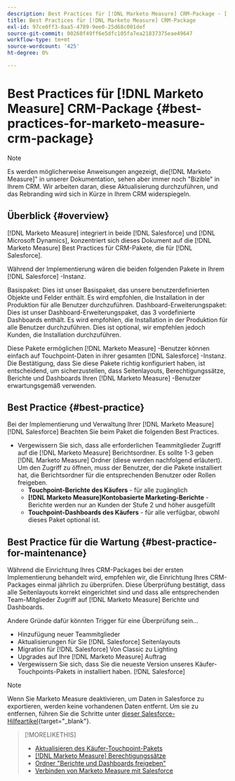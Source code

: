 ```yaml
---
description: Best Practices für [!DNL Marketo Measure] CRM-Package - [!DNL Marketo Measure] - Produktdokumentation
title: Best Practices für [!DNL Marketo Measure] CRM-Package
exl-id: 97ce0ff3-8aa5-4789-9ee0-25d68c001def
source-git-commit: 00268f49ff6e5dfc105fa7ea21837375eae49647
workflow-type: tm+mt
source-wordcount: '425'
ht-degree: 0%

---
```


# Best Practices für [!DNL Marketo Measure] CRM-Package {#best-practices-for-marketo-measure-crm-package}

>[!NOTE]
>
>Es werden möglicherweise Anweisungen angezeigt, die[!DNL Marketo Measure]&quot; in unserer Dokumentation, sehen aber immer noch &quot;Bizible&quot; in Ihrem CRM. Wir arbeiten daran, diese Aktualisierung durchzuführen, und das Rebranding wird sich in Kürze in Ihrem CRM widerspiegeln.

## Überblick {#overview}

[!DNL Marketo Measure] integriert in beide [!DNL Salesforce] und [!DNL Microsoft Dynamics], konzentriert sich dieses Dokument auf die [!DNL Marketo Measure] Best Practices für CRM-Pakete, die für [!DNL Salesforce].

Während der Implementierung wären die beiden folgenden Pakete in Ihrem [!DNL Salesforce] -Instanz.

Basispaket: Dies ist unser Basispaket, das unsere benutzerdefinierten Objekte und Felder enthält. Es wird empfohlen, die Installation in der Produktion für alle Benutzer durchzuführen.
Dashboard-Erweiterungspaket: Dies ist unser Dashboard-Erweiterungspaket, das 3 vordefinierte Dashboards enthält. Es wird empfohlen, die Installation in der Produktion für alle Benutzer durchzuführen. Dies ist optional, wir empfehlen jedoch Kunden, die Installation durchzuführen.

Diese Pakete ermöglichen [!DNL Marketo Measure] -Benutzer können einfach auf Touchpoint-Daten in ihrer gesamten [!DNL Salesforce] -Instanz. Die Bestätigung, dass Sie diese Pakete richtig konfiguriert haben, ist entscheidend, um sicherzustellen, dass Seitenlayouts, Berechtigungssätze, Berichte und Dashboards Ihren [!DNL Marketo Measure] -Benutzer erwartungsgemäß verwenden.

## Best Practice {#best-practice}

Bei der Implementierung und Verwaltung Ihrer [!DNL Marketo Measure] [!DNL Salesforce] Beachten Sie beim Paket die folgenden Best Practices.

* Vergewissern Sie sich, dass alle erforderlichen Teammitglieder Zugriff auf die [!DNL Marketo Measure] Berichtsordner. Es sollte 1-3 geben [!DNL Marketo Measure] Ordner (diese werden nachfolgend erläutert). Um den Zugriff zu öffnen, muss der Benutzer, der die Pakete installiert hat, die Berichtsordner für die entsprechenden Benutzer oder Rollen freigeben.
   * **Touchpoint-Berichte des Käufers** - für alle zugänglich
   * **[!DNL Marketo Measure]Kontobasierte Marketing-Berichte** - Berichte werden nur an Kunden der Stufe 2 und höher ausgefüllt
   * **Touchpoint-Dashboards des Käufers** - für alle verfügbar, obwohl dieses Paket optional ist.

## Best Practice für die Wartung {#best-practice-for-maintenance}

Während die Einrichtung Ihres CRM-Packages bei der ersten Implementierung behandelt wird, empfehlen wir, die Einrichtung Ihres CRM-Packages einmal jährlich zu überprüfen. Diese Überprüfung bestätigt, dass alle Seitenlayouts korrekt eingerichtet sind und dass alle entsprechenden Team-Mitglieder Zugriff auf [!DNL Marketo Measure] Berichte und Dashboards.

Andere Gründe dafür könnten Trigger für eine Überprüfung sein...

* Hinzufügung neuer Teammitglieder
* Aktualisierungen für Sie [!DNL Salesforce] Seitenlayouts
* Migration für [!DNL Salesforce] Von Classic zu Lighting
* Upgrades auf Ihre [!DNL Marketo Measure] Auftrag
* Vergewissern Sie sich, dass Sie die neueste Version unseres Käufer-Touchpoints-Pakets in installiert haben. [!DNL Salesforce]

>[!NOTE]
>
>Wenn Sie Marketo Measure deaktivieren, um Daten in Salesforce zu exportieren, werden keine vorhandenen Daten entfernt. Um sie zu entfernen, führen Sie die Schritte unter [dieser Salesforce-Hilfeartikel](https://help.salesforce.com/s/articleView?id=sf.c360_a_delete_data_stream_records.htm&amp;type=5){target="_blank"}.

>[!MORELIKETHIS]
>
>* [Aktualisieren des Käufer-Touchpoint-Pakets](/help/configuration-and-setup/marketo-measure-and-salesforce/marketo-measure-salesforce-package-installation-and-set-up.md)
>* [[!DNL Marketo Measure] Berechtigungssätze](/help/configuration-and-setup/marketo-measure-and-salesforce/marketo-measure-permission-sets.md)
>* [Ordner &quot;Berichte und Dashboards freigeben&quot;](https://help.salesforce.com/articleView?id=analytics_share_folder.htm&amp;type=0)
>* [Verbinden von Marketo Measure mit Salesforce](/help/configuration-and-setup/marketo-measure-and-salesforce/connect-marketo-measure-to-salesforce.md)

